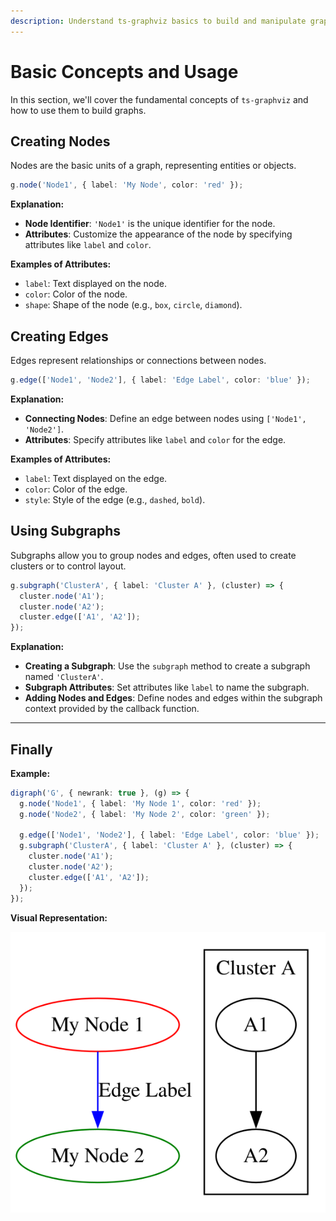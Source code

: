 ```yaml
---
description: Understand ts-graphviz basics to build and manipulate graphs.
---
```


# Basic Concepts and Usage

In this section, we'll cover the fundamental concepts of `ts-graphviz` and how to use them to build graphs.

## Creating Nodes

Nodes are the basic units of a graph, representing entities or objects.

```typescript
g.node('Node1', { label: 'My Node', color: 'red' });
```

**Explanation:**

- **Node Identifier**: `'Node1'` is the unique identifier for the node.
- **Attributes**: Customize the appearance of the node by specifying attributes like `label` and `color`.

**Examples of Attributes:**

- `label`: Text displayed on the node.
- `color`: Color of the node.
- `shape`: Shape of the node (e.g., `box`, `circle`, `diamond`).

## Creating Edges

Edges represent relationships or connections between nodes.

```typescript
g.edge(['Node1', 'Node2'], { label: 'Edge Label', color: 'blue' });
```

**Explanation:**

- **Connecting Nodes**: Define an edge between nodes using `['Node1', 'Node2']`.
- **Attributes**: Specify attributes like `label` and `color` for the edge.

**Examples of Attributes:**

- `label`: Text displayed on the edge.
- `color`: Color of the edge.
- `style`: Style of the edge (e.g., `dashed`, `bold`).

## Using Subgraphs

Subgraphs allow you to group nodes and edges, often used to create clusters or to control layout.

```typescript
g.subgraph('ClusterA', { label: 'Cluster A' }, (cluster) => {
  cluster.node('A1');
  cluster.node('A2');
  cluster.edge(['A1', 'A2']);
});
```

**Explanation:**

- **Creating a Subgraph**: Use the `subgraph` method to create a subgraph named `'ClusterA'`.
- **Subgraph Attributes**: Set attributes like `label` to name the subgraph.
- **Adding Nodes and Edges**: Define nodes and edges within the subgraph context provided by the callback function.


---

## Finally

**Example:**

```typescript
digraph('G', { newrank: true }, (g) => {
  g.node('Node1', { label: 'My Node 1', color: 'red' });
  g.node('Node2', { label: 'My Node 2', color: 'green' });

  g.edge(['Node1', 'Node2'], { label: 'Edge Label', color: 'blue' });
  g.subgraph('ClusterA', { label: 'Cluster A' }, (cluster) => {
    cluster.node('A1');
    cluster.node('A2');
    cluster.edge(['A1', 'A2']);
  });
});
```

**Visual Representation:**

![Basic Usage](./img/basic-usage.svg)
